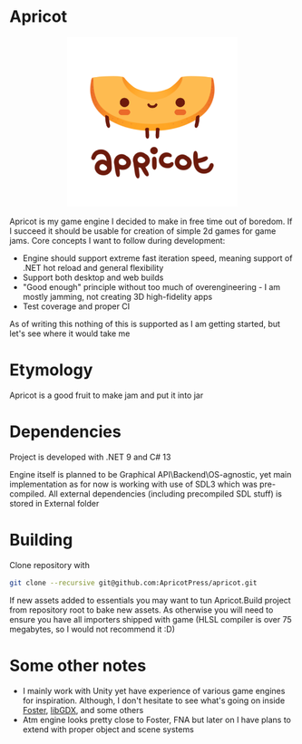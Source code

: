 # Apricot
<p align="center">
  <img src="logo.png" width="300px" />
</p>

Apricot is my game engine I decided to make in free time out of boredom. If I succeed it should be usable for creation
of simple 2d games for game jams. Core concepts I want to follow during development:
- Engine should support extreme fast iteration speed, meaning support of .NET hot reload and general flexibility
- Support both desktop and web builds
- "Good enough" principle without too much of overengineering - I am mostly jamming, not creating 3D high-fidelity apps
- Test coverage and proper CI 

As of writing this nothing of this is supported as I am getting started, but let's see where it would take me

# Etymology
Apricot is a good fruit to make jam and put it into jar

# Dependencies
Project is developed with .NET 9 and C# 13

Engine itself is planned to be Graphical API\Backend\OS-agnostic, yet main implementation as for now is working with use
of SDL3 which was pre-compiled. All external dependencies (including precompiled SDL stuff) is stored in External folder

# Building
Clone repository with 

```bash
git clone --recursive git@github.com:ApricotPress/apricot.git
```

If new assets added to essentials you may want to tun Apricot.Build project from repository root to bake new assets. As
otherwise you will need to ensure you have all importers shipped with game (HLSL compiler is over 75 megabytes, so I 
would not recommend  it :D)

# Some other notes 
- I mainly work with Unity yet have experience of various game engines for inspiration. Although, I don't hesitate to 
see what's going on inside [Foster](https://github.com/FosterFramework/Foster), [libGDX](https://libgdx.com), and some
others
- Atm engine looks pretty close to Foster, FNA but later on I have plans to extend with proper object and scene systems
